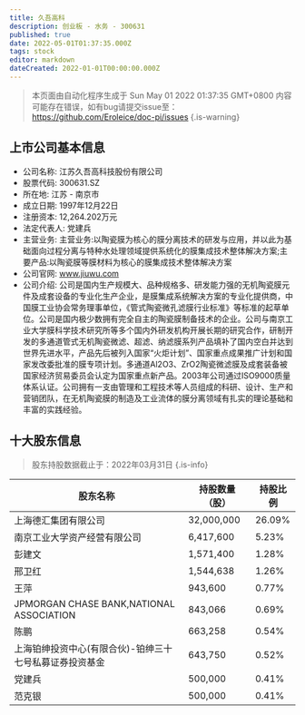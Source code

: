 ```yaml
---
title: 久吾高科
description: 创业板 - 水务 - 300631
published: true
date: 2022-05-01T01:37:35.000Z
tags: stock
editor: markdown
dateCreated: 2022-01-01T00:00:00.000Z
---
```


> 本页面由自动化程序生成于 Sun May 01 2022 01:37:35 GMT+0800
> 内容可能存在错误，如有bug请提交issue至：https://github.com/Eroleice/doc-pi/issues
{.is-warning}

## 上市公司基本信息
- 公司名称: 江苏久吾高科技股份有限公司
- 股票代码: 300631.SZ
- 所在地: 江苏 - 南京市
- 成立日期: 1997年12月22日
- 注册资本: 12,264.202万元
- 法定代表人: 党建兵
- 主营业务: 主营业务:以陶瓷膜为核心的膜分离技术的研发与应用，并以此为基础面向过程分离与特种水处理领域提供系统化的膜集成技术整体解决方案;主要产品:以陶瓷膜等膜材料为核心的膜集成技术整体解决方案
- 公司官网: www.jiuwu.com
- 公司介绍: 公司是国内生产规模大、品种规格多、研发能力强的无机陶瓷膜元件及成套设备的专业化生产企业，是膜集成系统解决方案的专业化提供商，中国膜工业协会常务理事单位，《管式陶瓷微孔滤膜行业标准》等标准的起草单位。公司是国内极少数拥有完全自主的陶瓷膜制备技术的企业。公司与南京工业大学膜科学技术研究所等多个国内外研发机构开展长期的研究合作，研制开发的多通道管式无机陶瓷微滤、超滤、纳滤膜系列产品填补了国内空白并达到世界先进水平，产品先后被列入国家“火炬计划”、国家重点成果推广计划和国家发改委批准的膜专项计划。多通道Al2O3、ZrO2陶瓷微滤膜及成套装备被国家经济贸易委员会认定为国家重点新产品。2003年公司通过ISO9000质量体系认证。公司拥有一支由管理和工程技术等人员组成的科研、设计、生产和营销团队，在无机陶瓷膜的制造及工业流体的膜分离领域有扎实的理论基础和丰富的实践经验。


## 十大股东信息
> 股东持股数据截止于：2022年03月31日
{.is-info}

| 股东名称 | 持股数量（股） | 持股比例 |
| --- | --- | --- |
| 上海德汇集团有限公司 | 32,000,000 | 26.09% |
| 南京工业大学资产经营有限公司 | 6,417,600 | 5.23% |
| 彭建文 | 1,571,400 | 1.28% |
| 邢卫红 | 1,544,638 | 1.26% |
| 王萍 | 943,600 | 0.77% |
| JPMORGAN CHASE BANK,NATIONAL ASSOCIATION | 843,066 | 0.69% |
| 陈鹏 | 663,258 | 0.54% |
| 上海铂绅投资中心(有限合伙)-铂绅三十七号私募证券投资基金 | 643,750 | 0.52% |
| 党建兵 | 500,000 | 0.41% |
| 范克银 | 500,000 | 0.41% |




